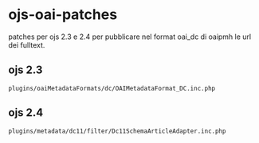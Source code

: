 ojs-oai-patches
===============

patches per ojs 2.3 e 2.4 per pubblicare nel format oai_dc di oaipmh le url dei fulltext.


ojs 2.3
--------
`plugins/oaiMetadataFormats/dc/OAIMetadataFormat_DC.inc.php`


ojs 2.4
--------
`plugins/metadata/dc11/filter/Dc11SchemaArticleAdapter.inc.php`

